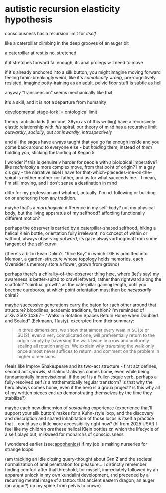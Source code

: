 # autistic recursion elasticity hypothesis

consciousness has a recursion limit for _itself_

like a caterpillar climbing in the deep grooves of an auger bit

a caterpillar at rest is not stretched

if it stretches forward far enough, its anal prolegs will need to move

if it's already anchored into a silk button, you might imagine moving forward feeling brain-breakingly weird, like it's _somatically wrong_, pre-cognitively resisted. imagine potty-training as an adult. pelvic floor stuff is subtle as hell

anyway "transcension" seems mechanically like that

it's a skill, and it is _not_ a departure from humanity

developmental stage-lock != ontological limit

theory: autistic kids (I am one, 36yro as of this writing) have a recursively elastic relationship with _this_ spiral. our theory of mind has a recursive limit _outwardly_, _socially_, but _not inwardly_, _introspectively_

and all the sages have always taught that you go far enough inside and you come back around to everyone else - but _holding_ them, instead of _them_ holding _you_, sticking the landing at Kegan 5

I wonder if this is genuinely harder for people with a biological imperative? like _technically_ a more complex move, from that point of origin? I'm a gay cis guy - the narrative label I have for that-which-precedes-me-on-the-spiral is neither mother nor father, and as for what succeeds me... I mean, I'm still moving, and I don't sense a destination in mind

ditto for my profession and whatnot, actually. I'm not following or building on or anchoring from any tradition.

maybe that's a _morphogenic_ difference in my self-body? not my physical body, but the living apparatus of my selfhood? affording functionally different motion?

perhaps the observer is carried by a caterpillar-shaped selfhood, hiking a helical Klein bottle, orientation fully irrelevant, no concept of within or without, always observing _outward_, its gaze always orthogonal from some tangent of the self-curve

(there's a bit in Evan Dahm's "Rice Boy" in which TOE is admitted into Memoar, a garden-structure whose topology holds memories, each Oversider's memory store a flower, grown from ground)

perhaps there's a chirality-of-the-observer thing here, where (let's say) my awareness is better-suited to crawl leftward, rather than rightward along the scaffold? "spiritual growth" as the caterpillar gaining length, until you become ouroboros, at which point orientation must then be _necessarily_ chiral?

maybe successive generations carry the baton for each other around that structure? bloodlines, academic traditions, fashion? I'm reminded of arXiv:2502.14367 - "Walks in Rotation Spaces Return Home when Doubled and Scaled" (Eckmann, Tlusty). excerpted from their summary:

> In three dimensions, we show that almost every walk in SO(3) or SU(2), even a very complicated one, will preferentially return to the origin simply by traversing the walk twice in a row and uniformly scaling all rotation angles. We explain why traversing the walk only once almost never suffices to return, and comment on the problem in higher dimensions.

(feels like Improv Shakespeare and its two-act structure - first act defines, second act _sprawls_, still almost always comes home, even while being fundamentally improvisational. if the self is a Fuller-esque verb, perhaps a fully-resolved self _is_ a mathematically regular transform? is that why the hero always comes home, even if the hero is a group project? is this why all of my written pieces end up demonstrating themselves by the time they stabilize?)

maybe each new dimension of _sustaining_ experience (experience that'll support your silk button) makes for a Kuhn-style loop, and the discovery and description and shared inhabitation of those loops is itself a practice that .. could use a little more accessibility right now? (hi from 2025 USA!) I feel like my children _are_ these helical Klein bottles on which the lifecycle of a self plays out, milkweed for monarchs of consciousness

I wondered earlier (see: [apophenics](../25/apophenics.md)) if my job is making nurseries for strange loops

(am tracking an idle closing query-thought about Gen Z and the societal normalization of anal penetration for pleasure... I distinctly remember finding comfort after that threshold, for myself, immediately followed by an apparent unlock in my own kundalini development, and preceded by a recurring mental image of a tattoo: that ancient eastern dragon, an auger (an augur?) up my spine, from pelvis to crown)
